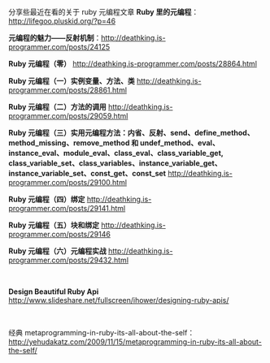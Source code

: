 
<p>分享些最近在看的关于 ruby 元编程文章
<strong>Ruby 里的元编程</strong>：<a href="http://lifegoo.pluskid.org/?p=46" rel="nofollow" target="_blank">http://lifegoo.pluskid.org/?p=46</a>
<br>

<strong>元编程的魅力——反射机制</strong>：<a href="http://deathking.is-programmer.com/posts/24125" rel="nofollow" target="_blank">http://deathking.is-programmer.com/posts/24125</a>
<br>

<strong>Ruby 元编程（零）</strong>
<a href="http://deathking.is-programmer.com/posts/28864.html" rel="nofollow" target="_blank">http://deathking.is-programmer.com/posts/28864.html</a>
<br>

<strong>Ruby 元编程（一）实例变量、方法、类</strong>
<a href="http://deathking.is-programmer.com/posts/28861.html" rel="nofollow" target="_blank">http://deathking.is-programmer.com/posts/28861.html</a>
<br>

<strong>Ruby 元编程（二）方法的调用</strong>
<a href="http://deathking.is-programmer.com/posts/29059.html" rel="nofollow" target="_blank">http://deathking.is-programmer.com/posts/29059.html</a>
<br>

<strong>Ruby 元编程（三）实用元编程方法：内省、反射、send、define_method、method_missing、remove_method 和 undef_method、eval、instance_eval、module_eval、class_eval、class_variable_get, class_variable_set、class_variables、instance_variable_get、instance_variable_set、const_get、const_set</strong>
<a href="http://deathking.is-programmer.com/posts/29100.html" rel="nofollow" target="_blank">http://deathking.is-programmer.com/posts/29100.html</a>
<br>

<strong>Ruby 元编程（四）绑定</strong>
<a href="http://deathking.is-programmer.com/posts/29141.html" rel="nofollow" target="_blank">http://deathking.is-programmer.com/posts/29141.html</a>
<br>

<strong>Ruby 元编程（五）块和绑定</strong>
<a href="http://deathking.is-programmer.com/posts/29146" rel="nofollow" target="_blank">http://deathking.is-programmer.com/posts/29146</a>
<br>

<strong>Ruby 元编程（六）元编程实战</strong>
<a href="http://deathking.is-programmer.com/posts/29432.html" rel="nofollow" target="_blank">http://deathking.is-programmer.com/posts/29432.html</a></p>
<br>

<p><strong>Design Beautiful Ruby Api</strong>
<a href="http://www.slideshare.net/fullscreen/ihower/designing-ruby-apis/" rel="nofollow" target="_blank">http://www.slideshare.net/fullscreen/ihower/designing-ruby-apis/</a>  </p>
<br>

经典 metaprogramming-in-ruby-its-all-about-the-self： <a href="http://yehudakatz.com/2009/11/15/metaprogramming-in-ruby-its-all-about-the-self/">http://yehudakatz.com/2009/11/15/metaprogramming-in-ruby-its-all-about-the-self/</a>
<br>